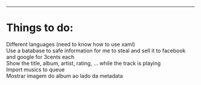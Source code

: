 <hr>
<h1>Things to do:</h1>

<!-- https://www.codeproject.com/Articles/17890/Do-Anything-With-ID3 -->

Different languages (need to know how to use xaml)	<br>
Use a batabase to safe information for me to steal and sell it to facebook and google for 3cents each	<br>
Show the title, album, artist, rating, ... while the track is playing	<br>
Import musics to queue	<br>
Mostrar imagem do album ao lado da metadata
